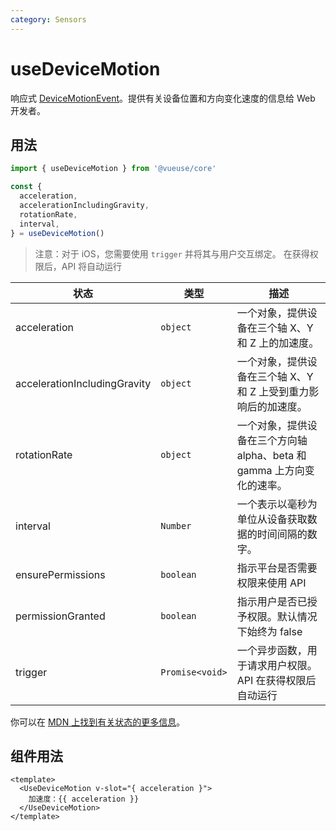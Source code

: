 ```yaml
---
category: Sensors
---
```


# useDeviceMotion

响应式 [DeviceMotionEvent](https://developer.mozilla.org/en-US/docs/Web/API/DeviceMotionEvent)。提供有关设备位置和方向变化速度的信息给 Web 开发者。

## 用法

```ts
import { useDeviceMotion } from '@vueuse/core'

const {
  acceleration,
  accelerationIncludingGravity,
  rotationRate,
  interval,
} = useDeviceMotion()
```

> 注意：对于 iOS，您需要使用 `trigger` 并将其与用户交互绑定。
> 在获得权限后，API 将自动运行

| 状态                         | 类型            | 描述                                                                   |
| ---------------------------- | --------------- | ---------------------------------------------------------------------- |
| acceleration                 | `object`        | 一个对象，提供设备在三个轴 X、Y 和 Z 上的加速度。                      |
| accelerationIncludingGravity | `object`        | 一个对象，提供设备在三个轴 X、Y 和 Z 上受到重力影响后的加速度。        |
| rotationRate                 | `object`        | 一个对象，提供设备在三个方向轴 alpha、beta 和 gamma 上方向变化的速率。 |
| interval                     | `Number`        | 一个表示以毫秒为单位从设备获取数据的时间间隔的数字。                   |
| ensurePermissions            | `boolean`       | 指示平台是否需要权限来使用 API                                         |
| permissionGranted            | `boolean`       | 指示用户是否已授予权限。默认情况下始终为 false                         |
| trigger                      | `Promise<void>` | 一个异步函数，用于请求用户权限。API 在获得权限后自动运行               |

你可以在 [MDN 上找到有关状态的更多信息](https://developer.mozilla.org/en-US/docs/Web/API/DeviceMotionEvent#instance_properties)。

## 组件用法

```vue
<template>
  <UseDeviceMotion v-slot="{ acceleration }">
    加速度：{{ acceleration }}
  </UseDeviceMotion>
</template>
```
